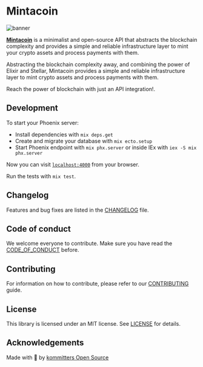 # Mintacoin

![banner][banner-img]

[**Mintacoin**][www] is a minimalist and open-source API that abstracts the blockchain complexity and provides a simple and reliable infrastructure layer to mint your crypto assets and process payments with them.

Abstracting the blockchain complexity away, and combining the power of Elixir and Stellar, Mintacoin provides a simple and reliable infrastructure layer to mint crypto assets and process payments with them.

Reach the power of blockchain with just an API integration!.

## Development

To start your Phoenix server:

  * Install dependencies with `mix deps.get`
  * Create and migrate your database with `mix ecto.setup`
  * Start Phoenix endpoint with `mix phx.server` or inside IEx with `iex -S mix phx.server`

Now you can visit [`localhost:4000`](http://localhost:4000) from your browser.

Run the tests with `mix test`.

## Changelog

Features and bug fixes are listed in the [CHANGELOG][changelog] file.

## Code of conduct

We welcome everyone to contribute. Make sure you have read the [CODE_OF_CONDUCT][coc] before.

## Contributing

For information on how to contribute, please refer to our [CONTRIBUTING][contributing] guide.

## License

This library is licensed under an MIT license. See [LICENSE][license] for details.

## Acknowledgements

Made with 💙 by [kommitters Open Source](https://kommit.co)

[license]: https://github.com/kommitters/mintacoin/blob/main/LICENSE
[coc]: https://github.com/kommitters/mintacoin/blob/main/CODE_OF_CONDUCT.md
[changelog]: https://github.com/kommitters/mintacoin/blob/main/CHANGELOG.md
[contributing]: https://github.com/kommitters/mintacoin/blob/main/CONTRIBUTING.md
[www]: https://mintacoin.co
[banner-img]: https://user-images.githubusercontent.com/1649973/170068587-1b4c1b0d-9b48-46d1-9aed-f99d1b2b84f8.png
